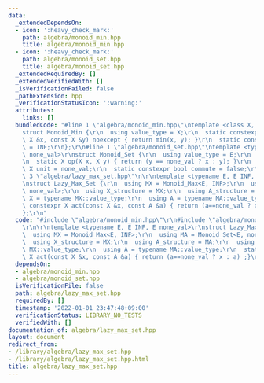 ```yaml
---
data:
  _extendedDependsOn:
  - icon: ':heavy_check_mark:'
    path: algebra/monoid_min.hpp
    title: algebra/monoid_min.hpp
  - icon: ':heavy_check_mark:'
    path: algebra/monoid_set.hpp
    title: algebra/monoid_set.hpp
  _extendedRequiredBy: []
  _extendedVerifiedWith: []
  _isVerificationFailed: false
  _pathExtension: hpp
  _verificationStatusIcon: ':warning:'
  attributes:
    links: []
  bundledCode: "#line 1 \"algebra/monoid_min.hpp\"\ntemplate <class X, X INF>\r\n\
    struct Monoid_Min {\r\n  using value_type = X;\r\n  static constexpr X op(const\
    \ X &x, const X &y) noexcept { return min(x, y); }\r\n  static constexpr X unit\
    \ = INF;\r\n};\r\n#line 1 \"algebra/monoid_set.hpp\"\ntemplate <typename E, E\
    \ none_val>\r\nstruct Monoid_Set {\r\n  using value_type = E;\r\n  using X = value_type;\r\
    \n  static X op(X x, X y) { return (y == none_val ? x : y); }\r\n  static constexpr\
    \ X unit = none_val;\r\n  static constexpr bool commute = false;\r\n};\n#line\
    \ 3 \"algebra/lazy_max_set.hpp\"\n\r\ntemplate <typename E, E INF, E none_val>\r\
    \nstruct Lazy_Max_Set {\r\n  using MX = Monoid_Max<E, INF>;\r\n  using MA = Monoid_Set<E,\
    \ none_val>;\r\n  using X_structure = MX;\r\n  using A_structure = MA;\r\n  using\
    \ X = typename MX::value_type;\r\n  using A = typename MA::value_type;\r\n  static\
    \ constexpr X act(const X &x, const A &a) { return (a==none_val ? x : a) ;}\r\n\
    };\r\n"
  code: "#include \"algebra/monoid_min.hpp\"\r\n#include \"algebra/monoid_set.hpp\"\
    \r\n\r\ntemplate <typename E, E INF, E none_val>\r\nstruct Lazy_Max_Set {\r\n\
    \  using MX = Monoid_Max<E, INF>;\r\n  using MA = Monoid_Set<E, none_val>;\r\n\
    \  using X_structure = MX;\r\n  using A_structure = MA;\r\n  using X = typename\
    \ MX::value_type;\r\n  using A = typename MA::value_type;\r\n  static constexpr\
    \ X act(const X &x, const A &a) { return (a==none_val ? x : a) ;}\r\n};\r\n"
  dependsOn:
  - algebra/monoid_min.hpp
  - algebra/monoid_set.hpp
  isVerificationFile: false
  path: algebra/lazy_max_set.hpp
  requiredBy: []
  timestamp: '2022-01-01 23:47:48+09:00'
  verificationStatus: LIBRARY_NO_TESTS
  verifiedWith: []
documentation_of: algebra/lazy_max_set.hpp
layout: document
redirect_from:
- /library/algebra/lazy_max_set.hpp
- /library/algebra/lazy_max_set.hpp.html
title: algebra/lazy_max_set.hpp
---
```

